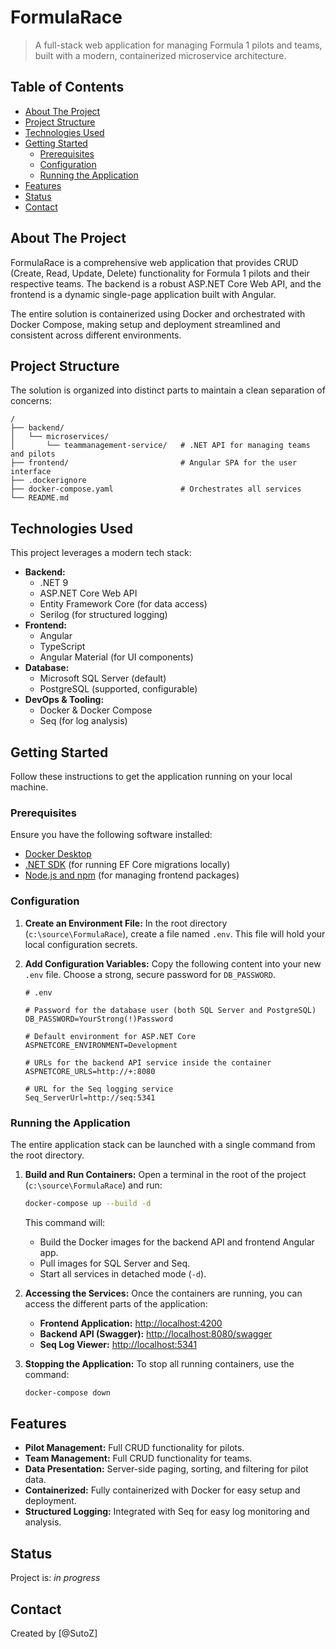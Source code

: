 # FormulaRace

> A full-stack web application for managing Formula 1 pilots and teams, built with a modern, containerized microservice architecture.

## Table of Contents
* [About The Project](#about-the-project)
* [Project Structure](#project-structure)
* [Technologies Used](#technologies-used)
* [Getting Started](#getting-started)
  * [Prerequisites](#prerequisites)
  * [Configuration](#configuration)
  * [Running the Application](#running-the-application)
* [Features](#features)
* [Status](#status)
* [Contact](#contact)

## About The Project

FormulaRace is a comprehensive web application that provides CRUD (Create, Read, Update, Delete) functionality for Formula 1 pilots and their respective teams. The backend is a robust ASP.NET Core Web API, and the frontend is a dynamic single-page application built with Angular.

The entire solution is containerized using Docker and orchestrated with Docker Compose, making setup and deployment streamlined and consistent across different environments.

## Project Structure

The solution is organized into distinct parts to maintain a clean separation of concerns:

```
/
├── backend/
│   └── microservices/
│       └── teammanagement-service/   # .NET API for managing teams and pilots
├── frontend/                         # Angular SPA for the user interface
├── .dockerignore
├── docker-compose.yaml               # Orchestrates all services
└── README.md
```

## Technologies Used

This project leverages a modern tech stack:

*   **Backend:**
    *   .NET 9
    *   ASP.NET Core Web API
    *   Entity Framework Core (for data access)
    *   Serilog (for structured logging)
*   **Frontend:**
    *   Angular
    *   TypeScript
    *   Angular Material (for UI components)
*   **Database:**
    *   Microsoft SQL Server (default)
    *   PostgreSQL (supported, configurable)
*   **DevOps & Tooling:**
    *   Docker & Docker Compose
    *   Seq (for log analysis)

## Getting Started

Follow these instructions to get the application running on your local machine.

### Prerequisites

Ensure you have the following software installed:
*   [Docker Desktop](https://www.docker.com/products/docker-desktop/)
*   [.NET SDK](https://dotnet.microsoft.com/download) (for running EF Core migrations locally)
*   [Node.js and npm](https://nodejs.org/) (for managing frontend packages)

### Configuration

1.  **Create an Environment File:**
    In the root directory (`c:\source\FormulaRace`), create a file named `.env`. This file will hold your local configuration secrets.

2.  **Add Configuration Variables:**
    Copy the following content into your new `.env` file. Choose a strong, secure password for `DB_PASSWORD`.

    ```env
    # .env

    # Password for the database user (both SQL Server and PostgreSQL)
    DB_PASSWORD=YourStrong(!)Password

    # Default environment for ASP.NET Core
    ASPNETCORE_ENVIRONMENT=Development

    # URLs for the backend API service inside the container
    ASPNETCORE_URLS=http://+:8080

    # URL for the Seq logging service
    Seq_ServerUrl=http://seq:5341
    ```

### Running the Application

The entire application stack can be launched with a single command from the root directory.

1.  **Build and Run Containers:**
    Open a terminal in the root of the project (`c:\source\FormulaRace`) and run:
    ```bash
    docker-compose up --build -d
    ```
    This command will:
    *   Build the Docker images for the backend API and frontend Angular app.
    *   Pull images for SQL Server and Seq.
    *   Start all services in detached mode (`-d`).

2.  **Accessing the Services:**
    Once the containers are running, you can access the different parts of the application:
    *   **Frontend Application:** [http://localhost:4200](http://localhost:4200)
    *   **Backend API (Swagger):** [http://localhost:8080/swagger](http://localhost:8080/swagger)
    *   **Seq Log Viewer:** [http://localhost:5341](http://localhost:5341)

3.  **Stopping the Application:**
    To stop all running containers, use the command:
    ```bash
    docker-compose down
    ```

## Features

*   **Pilot Management:** Full CRUD functionality for pilots.
*   **Team Management:** Full CRUD functionality for teams.
*   **Data Presentation:** Server-side paging, sorting, and filtering for pilot data.
*   **Containerized:** Fully containerized with Docker for easy setup and deployment.
*   **Structured Logging:** Integrated with Seq for easy log monitoring and analysis.

## Status

Project is: _in progress_

## Contact

Created by [@SutoZ]
